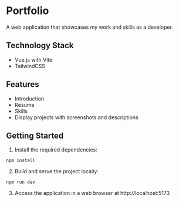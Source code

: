 # Portfolio

A web application that showcases my work and skills as a developer.

## Technology Stack

- Vue.js with Vite
- TailwindCSS

## Features

- Introduction
- Resume
- Skills
- Display projects with screenshots and descriptions


## Getting Started

1. Install the required dependencies:

```npm install```

2. Build and serve the project locally:

``npm run dev``

3. Access the application in a web browser at http://localhost:5173

